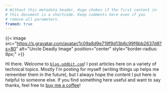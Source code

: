 ```yaml
---
# Without this metadata header, Hugo chokes if the first content in
# this document is a shortcode. Keep comments here even if you
# remove all parameters.
framed: true
---
```


{{< image src="https://s.gravatar.com/avatar/1c09a8d9e719f9d13b6c99f6bb2637d8?s=80" alt="Uncle Deadly Image" position="center" style="border-radius: 8px;" >}}

Hi there. Welcome to [`blog.oddbit.com`](https://blog.oddbit.com)! I post articles here on a variety of technical topics. Mostly I'm posting for myself (writing things up helps me remember them in the future), but I always hope the content I put here is helpful to someone else. If you find something here useful and want to say thanks, feel free to [buy me a coffee](https://www.buymeacoffee.com/oddbit)!
